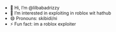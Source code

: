 - 👋 Hi, I’m @lilbabadrizzy
- 👀 I’m interested in exploiting in roblox wit hathub
- 😄 Pronouns: skibidi/ni
- ⚡ Fun fact: im a roblox exploiter

<!---
lilbabadrizzy/lilbabadrizzy is a ✨ special ✨ repository because its `README.md` (this file) appears on your GitHub profile.
You can click the Preview link to take a look at your changes.
--->
